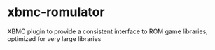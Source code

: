 xbmc-romulator
==============

XBMC plugin to provide a consistent interface to ROM game libraries, optimized for very large libraries
